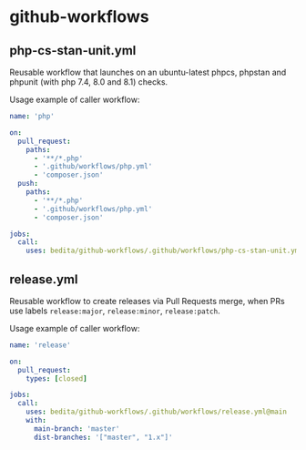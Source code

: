 # github-workflows

## php-cs-stan-unit.yml

Reusable workflow that launches on an ubuntu-latest phpcs, phpstan and phpunit (with php 7.4, 8.0 and 8.1) checks.

Usage example of caller workflow:

```yaml
name: 'php'

on:
  pull_request:
    paths:
      - '**/*.php'
      - '.github/workflows/php.yml'
      - 'composer.json'
  push:
    paths:
      - '**/*.php'
      - '.github/workflows/php.yml'
      - 'composer.json'

jobs:
  call:
    uses: bedita/github-workflows/.github/workflows/php-cs-stan-unit.yml@main
```

## release.yml

Reusable workflow to create releases via Pull Requests merge, when PRs use labels `release:major`, `release:minor`, `release:patch`. 

Usage example of caller workflow:

```yaml
name: 'release'

on:
  pull_request:
    types: [closed]

jobs:
  call:
    uses: bedita/github-workflows/.github/workflows/release.yml@main
    with:
      main-branch: 'master'
      dist-branches: '["master", "1.x"]'
```
